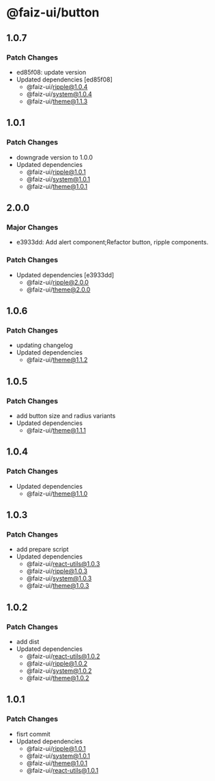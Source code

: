 # @faiz-ui/button

## 1.0.7

### Patch Changes

- ed85f08: update version
- Updated dependencies [ed85f08]
  - @faiz-ui/ripple@1.0.4
  - @faiz-ui/system@1.0.4
  - @faiz-ui/theme@1.1.3

## 1.0.1

### Patch Changes

- downgrade version to 1.0.0
- Updated dependencies
  - @faiz-ui/ripple@1.0.1
  - @faiz-ui/system@1.0.1
  - @faiz-ui/theme@1.0.1

## 2.0.0

### Major Changes

- e3933dd: Add alert component;Refactor button, ripple components.

### Patch Changes

- Updated dependencies [e3933dd]
  - @faiz-ui/ripple@2.0.0
  - @faiz-ui/theme@2.0.0

## 1.0.6

### Patch Changes

- updating changelog
- Updated dependencies
  - @faiz-ui/theme@1.1.2

## 1.0.5

### Patch Changes

- add button size and radius variants
- Updated dependencies
  - @faiz-ui/theme@1.1.1

## 1.0.4

### Patch Changes

- Updated dependencies
  - @faiz-ui/theme@1.1.0

## 1.0.3

### Patch Changes

- add prepare script
- Updated dependencies
  - @faiz-ui/react-utils@1.0.3
  - @faiz-ui/ripple@1.0.3
  - @faiz-ui/system@1.0.3
  - @faiz-ui/theme@1.0.3

## 1.0.2

### Patch Changes

- add dist
- Updated dependencies
  - @faiz-ui/react-utils@1.0.2
  - @faiz-ui/ripple@1.0.2
  - @faiz-ui/system@1.0.2
  - @faiz-ui/theme@1.0.2

## 1.0.1

### Patch Changes

- fisrt commit
- Updated dependencies
  - @faiz-ui/ripple@1.0.1
  - @faiz-ui/system@1.0.1
  - @faiz-ui/theme@1.0.1
  - @faiz-ui/react-utils@1.0.1
